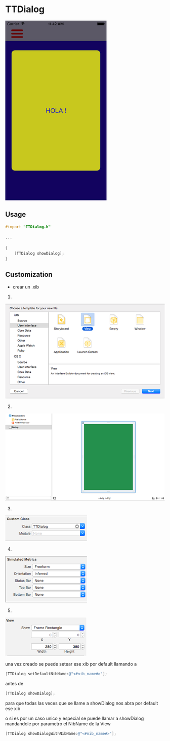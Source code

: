 # TTDialog


![Example](https://github.com/TuteTipito/TTDialog/blob/master/screenshotTTDialog.png)

## Usage
```objective-c
#import "TTDialog.h"

...

{
    [TTDialog showDialog];
}
```

## Customization

* crear un .xib

01)
 ![00](https://github.com/TuteTipito/images/blob/master/TTDialog00.png)

02)
 ![01](https://github.com/TuteTipito/images/blob/master/TTDialog01.png)

03)
 ![02](https://github.com/TuteTipito/images/blob/master/TTDialog02.png)

04)
 ![03](https://github.com/TuteTipito/images/blob/master/TTDialog03.png)

05)
 ![04](https://github.com/TuteTipito/images/blob/master/TTDialog04.png)


una vez creado se puede setear ese xib por default llamando a
```objective-c
[TTDialog setDefaultNibName:@"<#nib_name#>"];
```
antes de 
```objective-c
[TTDialog showDialog];
```
para que todas las veces que se llame a showDialog nos abra por default ese xib


o si es por un caso unico y especial se puede llamar a showDialog mandandole por parametro el NibName de la View
```objective-c
[TTDialog showDialogWithNibName:@"<#nib_name#>"];
```
